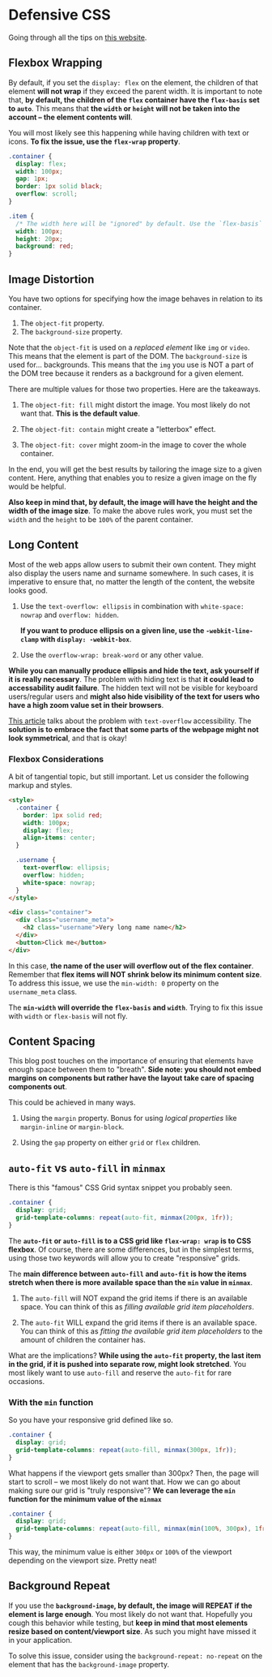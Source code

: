 # Defensive CSS

Going through all the tips on [this website](https://defensivecss.dev/).

## Flexbox Wrapping

By default, if you set the `display: flex` on the element, the children of that element **will not wrap** if they exceed the parent width. It is important to note that, **by default, the children of the `flex` container have the `flex-basis` set to `auto`**. This means that **the `width` or `height` will not be taken into the account – the element contents will**.

You will most likely see this happening while having children with text or icons. **To fix the issue, use the `flex-wrap` property**.

```css
.container {
  display: flex;
  width: 100px;
  gap: 1px;
  border: 1px solid black;
  overflow: scroll;
}

.item {
  /* The width here will be "ignored" by default. Use the `flex-basis` property! */
  width: 100px;
  height: 20px;
  background: red;
}
```

## Image Distortion

You have two options for specifying how the image behaves in relation to its container.

1. The `object-fit` property.
2. The `background-size` property.

Note that the `object-fit` is used on a _replaced element_ like `img` or `video`. This means that the element is part of the DOM. The `background-size` is used for... backgrounds. This means that the `img` you use is NOT a part of the DOM tree because it renders as a background for a given element.

There are multiple values for those two properties. Here are the takeaways.

1. The `object-fit: fill` might distort the image. You most likely do not want that. **This is the default value**.

2. The `object-fit: contain` might create a "letterbox" effect.

3. The `object-fit: cover` might zoom-in the image to cover the whole container.

In the end, you will get the best results by tailoring the image size to a given content. Here, anything that enables you to resize a given image on the fly would be helpful.

**Also keep in mind that, by default, the image will have the height and the width of the image size**. To make the above rules work, you must set the `width` and the `height` to be `100%` of the parent container.

## Long Content

Most of the web apps allow users to submit their own content. They might also display the users name and surname somewhere. In such cases, it is imperative to ensure that, no matter the length of the content, the website looks good.

1. Use the `text-overflow: ellipsis` in combination with `white-space: nowrap` and `overflow: hidden`.

   **If you want to produce ellipsis on a given line, use the `-webkit-line-clamp` with `display: -webkit-box`**.

2. Use the `overflow-wrap: break-word` or any other value.

**While you can manually produce ellipsis and hide the text, ask yourself if it is really necessary**. The problem with hiding text is that **it could lead to accessability audit failure**. The hidden text will not be visible for keyboard users/regular users and **might also hide visibility of the text for users who have a high zoom value set in their browsers**.

[This article](https://www.tpgi.com/the-ballad-of-text-overflow/) talks about the problem with `text-overflow` accessibility. The **solution is to embrace the fact that some parts of the webpage might not look symmetrical**, and that is okay!

### Flexbox Considerations

A bit of tangential topic, but still important. Let us consider the following markup and styles.

```html
<style>
  .container {
    border: 1px solid red;
    width: 100px;
    display: flex;
    align-items: center;
  }

  .username {
    text-overflow: ellipsis;
    overflow: hidden;
    white-space: nowrap;
  }
</style>

<div class="container">
  <div class="username_meta">
    <h2 class="username">Very long name name</h2>
  </div>
  <button>Click me</button>
</div>
```

In this case, **the name of the user will overflow out of the flex container**. Remember that **flex items will NOT shrink below its minimum content size**. To address this issue, we use the `min-width: 0` property on the `username_meta` class.

The **`min-width` will override the `flex-basis` and `width`**. Trying to fix this issue with `width` or `flex-basis` will not fly.

## Content Spacing

This blog post touches on the importance of ensuring that elements have enough space between them to "breath". **Side note: you should not embed margins on components but rather have the layout take care of spacing components out**.

This could be achieved in many ways.

1. Using the `margin` property. Bonus for using _logical properties_ like `margin-inline` or `margin-block`.

2. Using the `gap` property on either `grid` or `flex` children.

## `auto-fit` vs `auto-fill` in `minmax`

There is this "famous" CSS Grid syntax snippet you probably seen.

```css
.container {
  display: grid;
  grid-template-columns: repeat(auto-fit, minmax(200px, 1fr));
}
```

The **`auto-fit` or `auto-fill` is to a CSS grid like `flex-wrap: wrap` is to CSS flexbox**. Of course, there are some differences, but in the simplest terms, using those two keywords will allow you to create "responsive" grids.

The **main difference between `auto-fill` and `auto-fit` is how the items stretch when there is more available space than the `min` value in `minmax`**.

1. The `auto-fill` will NOT expand the grid items if there is an available space. You can think of this as _filling available grid item placeholders_.

2. The `auto-fit` WILL expand the grid items if there is an available space. You can think of this as _fitting the available grid item placeholders_ to the amount of children the container has.

What are the implications? **While using the `auto-fit` property, the last item in the grid, if it is pushed into separate row, might look stretched**. You most likely want to use `auto-fill` and reserve the `auto-fit` for rare occasions.

### With the `min` function

So you have your responsive grid defined like so.

```css
.container {
  display: grid;
  grid-template-columns: repeat(auto-fill, minmax(300px, 1fr));
}
```

What happens if the viewport gets smaller than 300px? Then, the page will start to scroll – we most likely do not want that. How we can go about making sure our grid is "truly responsive"? **We can leverage the `min` function for the minimum value of the `minmax`**

```css
.container {
  display: grid;
  grid-template-columns: repeat(auto-fill, minmax(min(100%, 300px), 1fr));
}
```

This way, the minimum value is either `300px` or `100%` of the viewport depending on the viewport size. Pretty neat!

## Background Repeat

If you use the **`background-image`, by default, the image will REPEAT if the element is large enough**. You most likely do not want that. Hopefully you cough this behavior while testing, but **keep in mind that most elements resize based on content/viewport size**. As such you might have missed it in your application.

To solve this issue, consider using the `background-repeat: no-repeat` on the element that has the `background-image` property.
